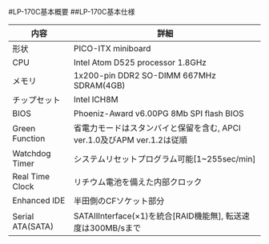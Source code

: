 #LP-170C基本概要
##LP-170C基本仕様

|内容|詳細|
|-------|------------|
|形状|PICO-ITX miniboard|
|CPU|Intel Atom D525 processor 1.8GHz|
|メモリ|1x200-pin DDR2 SO-DIMM 667MHz SDRAM(4GB)|
|チップセット|Intel ICH8M|
|BIOS|Phoeniz-Award v6.00PG 8Mb SPI flash BIOS|
|Green Function|省電力モードはスタンバイと保留を含む, APCI ver.1.0及びAPM ver.1.2は従順|
|Watchdog Timer|システムリセットプログラム可能\[1~255sec/min\]|
|Real Time Clock|リチウム電池を備えた内部クロック|
|Enhanced IDE|半田側のCFソケット部分|
|Serial ATA(SATA)|SATAIIInterface(×1)を統合\[RAID機能無\], 転送速度は300MB/sまで|


